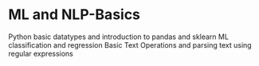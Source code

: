 # ML and NLP-Basics
Python basic datatypes and introduction to pandas and sklearn
ML classification and regression
Basic Text Operations and parsing text using regular expressions
